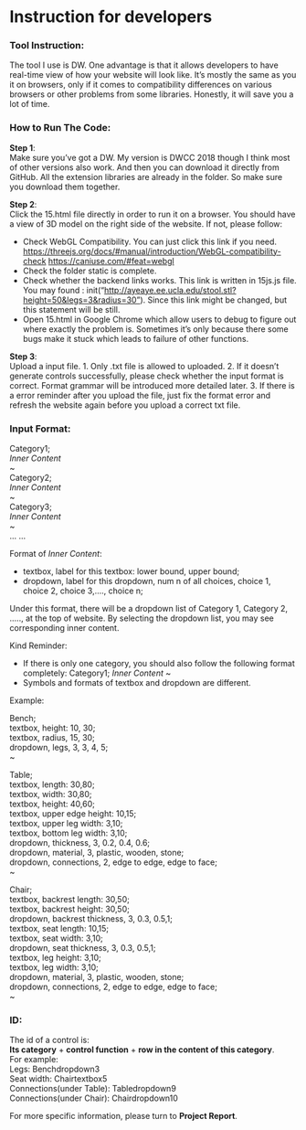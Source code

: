 Instruction for developers
===========================
### Tool Instruction:
  The tool I use is DW. One advantage is that it allows developers to have real-time view of how your website will look like. It’s mostly the same as you it on browsers, only if it comes to compatibility differences on various browsers or other problems from some libraries. Honestly, it will save you a lot of time.

### How to Run The Code:
  **Step 1**:  
  Make sure you’ve got a DW. My version is DWCC 2018 though I think most of other versions also work. And then you can download it directly from GitHub. All the extension libraries are already in the folder. So make sure you download them together.

  **Step 2**:  
  Click the 15.html file directly in order to run it on a browser. You should have a view of 3D model on the right side of the website. If not, please follow: 
  * Check WebGL Compatibility. You can just click this link if you need. https://threejs.org/docs/#manual/introduction/WebGL-compatibility-check https://caniuse.com/#feat=webgl 
  * Check the folder static is complete. 
  * Check whether the backend links works. This link is written in 15js.js file. 
    You may found : init(“http://ayeaye.ee.ucla.edu/stool.stl?height=50&legs=3&radius=30”). Since this link might be changed, but this statement will be still. 
  * Open 15.html in Google Chrome which allow users to debug to figure out where exactly the problem is. Sometimes it’s only because there some bugs make it stuck which leads to failure of other functions.

  **Step 3**:  
  Upload a input file. 1. Only .txt file is allowed to uploaded. 2. If it doesn’t generate controls successfully, please check whether the input format is correct. Format grammar will be introduced more detailed later. 3. If there is a error reminder after you upload the file, just fix the format error and refresh the website again before you upload a correct txt file.

### Input Format:  
 Category1;  
         *Inner Content*  
  ~  
  Category2;  
         *Inner Content*  
  ~   
  Category3;  
         *Inner Content*   
  ~     
  ... ...    
  
  Format of *Inner Content*:  
  * textbox, label for this textbox: lower bound, upper bound;   
  * dropdown, label for this dropdown, num n of all choices, choice 1, choice 2, choice 3,...., choice n;  
  
  Under this format, there will be a dropdown list of Category 1, Category 2, .....,  at the top of website. By selecting the dropdown list, you may see corresponding inner content. 
  
  Kind Reminder:  
  * If there is only one category, you should also follow the following format completely:
       Category1;
              *Inner Content*
        ~ 
  * Symbols and formats of textbox and dropdown are different.   
  
  Example:  
   
 Bench;  
	textbox, height: 10, 30;  
	textbox, radius, 15, 30;  
	dropdown, legs, 3, 3, 4, 5;  
~ 
 
Table;  
	textbox, length: 30,80;  
	textbox, width: 30,80;  
	textbox, height: 40,60;  
	textbox, upper edge height: 10,15;  
	textbox, upper leg width: 3,10;   
	textbox, bottom leg width: 3,10;  
	dropdown, thickness, 3, 0.2, 0.4, 0.6;  
	dropdown, material, 3, plastic, wooden, stone;  
	dropdown, connections, 2, edge to edge, edge to face;   
~ 
   
Chair;  
	textbox, backrest length: 30,50;  
	textbox, backrest height: 30,50;  
	dropdown, backrest thickness, 3, 0.3, 0.5,1;   
	textbox, seat length: 10,15;  
	textbox, seat width: 3,10;    
	dropdown, seat thickness, 3, 0.3, 0.5,1;  
	textbox, leg height: 3,10;  
	textbox, leg width: 3,10;  
	dropdown, material, 3, plastic, wooden, stone;  
	dropdown, connections, 2, edge to edge, edge to face;  
~  
  
  ### ID:  
  The id of a control is:   
    	  **Its category** + **control function** + **row in the content of this category**.  
  For example:    
	  Legs: Benchdropdown3  
	  Seat width: Chairtextbox5  
	  Connections(under Table): Tabledropdown9  
	  Connections(under Chair): Chairdropdown10  
 
For more specific information, please turn to **Project Report**.
